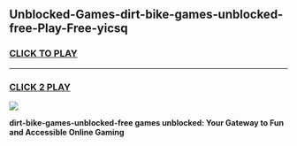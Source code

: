 
## Unblocked-Games-dirt-bike-games-unblocked-free-Play-Free-yicsq
<h3>
<a href="https://premium76.site?title=dirt-bike-games-unblocked-free&ref=10A">CLICK TO PLAY</a></h3>
<hr>

<h3>
<a href="https://premium76.site?title=dirt-bike-games-unblocked-free&ref=10A">CLICK 2 PLAY</a>
  
</h3>

<a href="https://premium76.site?title=dirt-bike-games-unblocked-free&ref=10A"><img src="https://clearcache.store/games.png"></a>


**dirt-bike-games-unblocked-free games unblocked: Your Gateway to Fun and Accessible Online Gaming**
